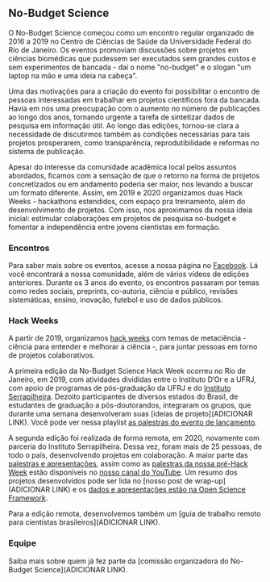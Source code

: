 ## No-Budget Science

O No-Budget Science começou como um encontro regular organizado de 2016 a 2019 no Centro de Ciências de Saúde da Universidade Federal do Rio de Janeiro. Os eventos promoviam discussões sobre projetos em ciências biomédicas que pudessem ser executados sem grandes custos e sem experimentos de bancada - daí o nome "no-budget" e o slogan "um laptop na mão e uma ideia na cabeça".

Uma das motivações para a criação do evento foi possibilitar o encontro de pessoas interessadas em trabalhar em projetos científicos fora da bancada. Havia em nós uma preocupação com o aumento no número de publicações ao longo dos anos, tornando urgente a tarefa de sintetizar dados de pesquisa em informação útil. Ao longo das edições, tornou-se clara a necessidade de discutirmos também as condições necessárias para tais projetos prosperarem, como transparência, reprodutibilidade e reformas no sistema de publicação.

Apesar do interesse da comunidade acadêmica local pelos assuntos abordados, ficamos com a sensação de que o retorno na forma de projetos concretizados ou em andamento poderia ser maior, nos levando a buscar um formato diferente. Assim, em 2019 e 2020 organizamos duas Hack Weeks - hackathons estendidos, com espaço pra treinamento, além do desenvolvimento de projetos. Com isso, nos aproximamos da nossa ideia inicial: estimular colaborações em projetos de pesquisa no-budget e fomentar a independência entre jovens cientistas em formação.

### Encontros

Para saber mais sobre os eventos, acesse a nossa página no [Facebook](facebook.com/nobudgetscience/). Lá você encontrará a nossa comunidade, além de vários vídeos de edições anteriores. Durante os 3 anos do evento, os encontros passaram por temas como redes sociais, preprints, co-autoria, ciência e público, revisões sistemáticas, ensino, inovação, futebol e uso de dados públicos.

### Hack Weeks

A partir de 2019, organizamos [hack weeks](https://www.pnas.org/content/115/36/8872) com temas de metaciência - ciência para entender e melhorar a ciência -, para juntar pessoas em torno de projetos colaborativos.

A primeira edição da No-Budget Science Hack Week ocorreu no Rio de Janeiro, em 2019, com atividades divididas entre o Instituto D’Or e a UFRJ, com apoio de programas de pós-graduação da UFRJ e do [Instituto Serrapilheira](https://serrapilheira.org/). Dezoito participantes de diversos estados do Brasil, de estudantes de graduação a pós-doutorandos, integraram os grupos, que durante uma semana desenvolveram suas [ideias de projeto](ADICIONAR LINK). Você pode ver nessa playlist [as palestras do evento de lançamento](https://www.youtube.com/playlist?list=PLfID5M8U8w5vmaLJmWgl42xW0tfWWJW9-).

A segunda edição foi realizada de forma remota, em 2020, novamente com parceria do Instituto Serrapilheira. Dessa vez, foram mais de 25 pessoas, de todo o país, desenvolvendo projetos em colaboração. A maior parte das [palestras e apresentações](https://www.youtube.com/playlist?list=PL8cs9ve1MnDVUWxiAloiwdfki2k_Eauix), assim como as [palestras da nossa pré-Hack Week](https://www.youtube.com/playlist?list=PL8cs9ve1MnDWoH5jIGAc9WsQtgGAI1WC_) estão disponíveis no [nosso canal do YouTube](https://www.youtube.com/channel/UCZdTWlmSp9eSCgXKtCyRiyA). Um resumo dos projetos desenvolvidos pode ser lida no [nosso post de wrap-up](ADICIONAR LINK) e os [dados e apresentações estão na Open Science Framework](https://osf.io/s8bmp/).

Para a edição remota, desenvolvemos também um [guia de trabalho remoto para cientistas brasileiros](ADICIONAR LINK).

### Equipe

Saiba mais sobre quem já fez parte da [comissão organizadora do No-Budget Science](ADICIONAR LINK).
